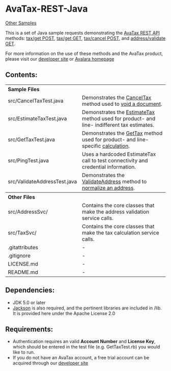 AvaTax-REST-Java
=====================
[Other Samples](http://developer.avalara.com/avatax/sample-code)

This is a set of Java sample requests demonstrating the [AvaTax REST API](http://developer.avalara.com/avatax/tax/v1) methods:
 [tax/get POST](http://developer.avalara.com/avatax/tax/v1#getTax), [tax/get GET](http://developer.avalara.com/avatax/tax/v1#estimateTax), [tax/cancel POST](http://developer.avalara.com/avatax/tax/v1#cancelTax), and [address/validate GET](http://developer.avalara.com/avatax/tax/v1#validateAddress).
 
 For more information on the use of these methods and the AvaTax product, please visit our [developer site](http://developer.avalara.com/) or [Avalara homepage](http://www.avalara.com/)
 
Contents:
----------
 
<table>
<th colspan="2" align=left>Sample Files</th>
<tr><td>src/CancelTaxTest.java</td><td>Demonstrates the <a href="http://developer.avalara.com/avatax/tax/v1#cancelTax">CancelTax</a> method used to <a href="http://developer.avalara.com/avatax/voiding-documents">void a document</a>.</td></tr>
<tr><td>src/EstimateTaxTest.java</td><td>Demonstrates the <a href="http://developer.avalara.com/avatax/tax/v1#estimateTax">EstimateTax</a> method used for product- and line- indifferent tax estimates.</td></tr>
<tr><td>src/GetTaxTest.java</td><td>Demonstrates the <a href="http://developer.avalara.com/avatax/tax/v1#getTax">GetTax</a> method used for product- and line- specific <a href="http://developer.avalara.com/avatax/calculating-tax">calculation</a>.</td></tr>
<tr><td>src/PingTest.java</td><td>Uses a hardcoded EstimateTax call to test connectivity and credential information.</td></tr>
<tr><td>src/ValidateAddressTest.java</td><td>Demonstrates the <a href="http://developer.avalara.com/avatax/tax/v1#validateAddress">ValidateAddress</a> method to <a href="http://developer.avalara.com/avatax/address-validation">normalize an address</a>.</td></tr>
<th colspan="2" align=left>Other Files</th>
<tr><td>src/AddressSvc/</td><td>Contains the core classes that make the address validation service calls.</td></tr>
<tr><td>src/TaxSvc/</td><td>Contains the core classes that make the tax calculation service calls.</td></tr>
<tr><td>.gitattributes</td><td>-</td></tr>
<tr><td>.gitignore</td><td>-</td></tr>
<tr><td>LICENSE.md</td><td>-</td></tr>
<tr><td>README.md</td><td>-</td></tr>
</table>

Dependencies:
-----------
- JDK 5.0 or later
- [Jackson](https://github.com/FasterXML/jackson) is also required, and the pertinent libraries are included in /lib. It is provided here under the Apache License 2.0

Requirements:
----------
- Authentication requires an valid **Account Number** and **License Key**, which should be entered in the test file (e.g. GetTaxTest.rb) you would like to run.
- If you do not have an AvaTax account, a free trial account can be acquired through our [developer site](http://developer.avalara.com/avatax/get-started)

